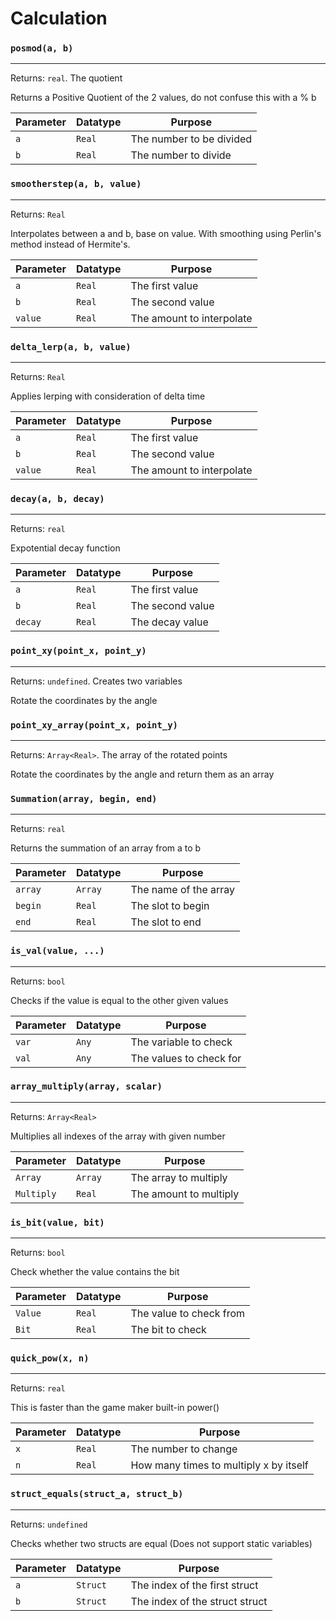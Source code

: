 # Calculation

### `posmod(a, b)`
---
 Returns: `real`. The quotient

Returns a Positive Quotient of the 2 values, do not confuse this with a % b

| Parameter | Datatype  | Purpose |
|-----------|-----------|---------|
|`a` |`Real` |The number to be divided |
|`b` |`Real` |The number to divide |

### `smootherstep(a, b, value)`
---
 Returns: `Real`

Interpolates between a and b, base on value. With smoothing using Perlin's method instead of Hermite's.

| Parameter | Datatype  | Purpose |
|-----------|-----------|---------|
|`a` |`Real` |The first value |
|`b` |`Real` |The second value |
|`value` |`Real` |The amount to interpolate |

### `delta_lerp(a, b, value)`
---
 Returns: `Real`

Applies lerping with consideration of delta time

| Parameter | Datatype  | Purpose |
|-----------|-----------|---------|
|`a` |`Real` |The first value |
|`b` |`Real` |The second value |
|`value` |`Real` |The amount to interpolate |

### `decay(a, b, decay)`
---
 Returns: `real`

Expotential decay function

| Parameter | Datatype  | Purpose |
|-----------|-----------|---------|
|`a` |`Real` |The first value |
|`b` |`Real` |The second value |
|`decay` |`Real` |The decay value |

### `point_xy(point_x, point_y)`
---
 Returns: `undefined`. Creates two variables

Rotate the coordinates by the angle

### `point_xy_array(point_x, point_y)`
---
 Returns: `Array<Real>`. The array of the rotated points

Rotate the coordinates by the angle and return them as an array

### `Summation(array, begin, end)`
---
 Returns: `real`

Returns the summation of an array from a to b

| Parameter | Datatype  | Purpose |
|-----------|-----------|---------|
|`array` |`Array` |The name of the array |
|`begin` |`Real` |The slot to begin |
|`end` |`Real` |The slot to end |

### `is_val(value, ...)`
---
 Returns: `bool`

Checks if the value is equal to the other given values

| Parameter | Datatype  | Purpose |
|-----------|-----------|---------|
|`var` |`Any` |The variable to check |
|`val` |`Any` |The values to check for |

### `array_multiply(array, scalar)`
---
 Returns: `Array<Real>`

Multiplies all indexes of the array with given number

| Parameter | Datatype  | Purpose |
|-----------|-----------|---------|
|`Array` |`Array` |The array to multiply |
|`Multiply` |`Real` |The amount to multiply |

### `is_bit(value, bit)`
---
 Returns: `bool`

Check whether the value contains the bit

| Parameter | Datatype  | Purpose |
|-----------|-----------|---------|
|`Value` |`Real` |The value to check from |
|`Bit` |`Real` |The bit to check |

### `quick_pow(x, n)`
---
 Returns: `real`

This is faster than the game maker built-in power()

| Parameter | Datatype  | Purpose |
|-----------|-----------|---------|
|`x` |`Real` |The number to change |
|`n` |`Real` |How many times to multiply x by itself |

### `struct_equals(struct_a, struct_b)`
---
 Returns: `undefined`

Checks whether two structs are equal (Does not support static variables)

| Parameter | Datatype  | Purpose |
|-----------|-----------|---------|
|`a` |`Struct` |The index of the first struct |
|`b` |`Struct` |The index of the struct struct |


























































